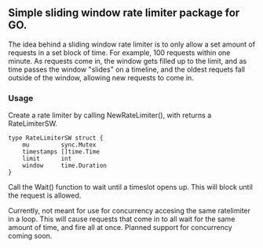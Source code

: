 ## Simple sliding window rate limiter package for GO.

The idea behind a sliding window rate limiter is to only allow a set amount of requests in a set block of time. For example, 100 requests within one minute. 
As requests come in, the window gets filled up to the limit, and as time passes the window "slides" on a timeline, and the oldest requets fall outside of the window, allowing new requests to come in.

### Usage

Create a rate limiter by calling NewRateLimiter(), with returns a RateLimiterSW.

```
type RateLimiterSW struct {
	mu         sync.Mutex
	timestamps []time.Time
	limit      int
	window     time.Duration
}
```

Call the Wait() function to wait until a timeslot opens up. This will block until the request is allowed.

Currently, not meant for use for concurrency accesing the same ratelimiter in a loop. This will cause requests that come in to all wait for the same amount of time, and fire all at once. Planned support for concurrency coming soon.